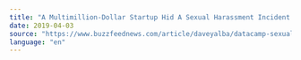 ```yaml
---
title: "A Multimillion-Dollar Startup Hid A Sexual Harassment Incident By Its CEO — Then A Community of Outsiders Dragged It Into the Light"
date: 2019-04-03
source: "https://www.buzzfeednews.com/article/daveyalba/datacamp-sexual-harassment-metoo-tech-startup"
language: "en"
---
```

